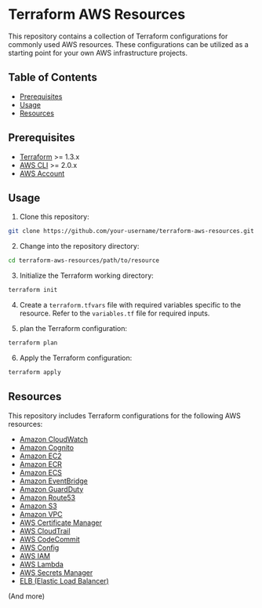 # Terraform AWS Resources

This repository contains a collection of Terraform configurations for commonly used AWS resources. These configurations can be utilized as a starting point for your own AWS infrastructure projects.

## Table of Contents ##

- [Prerequisites](#prerequisites)
- [Usage](#usage)
- [Resources](#resources)

## Prerequisites ##

- [Terraform](https://www.terraform.io/downloads.html) >= 1.3.x
- [AWS CLI](https://aws.amazon.com/cli/) >= 2.0.x
- [AWS Account](https://aws.amazon.com/)

## Usage ##

1. Clone this repository:

```bash
git clone https://github.com/your-username/terraform-aws-resources.git
```

2. Change into the repository directory:

```bash
cd terraform-aws-resources/path/to/resource
```

3. Initialize the Terraform working directory:

```bash
terraform init
```

4. Create a `terraform.tfvars` file with required variables specific to the resource. Refer to the `variables.tf` file for required inputs.

5. plan the Terraform configuration:

```bash
terraform plan
```

6. Apply the Terraform configuration:

```bash
terraform apply
```

## Resources ##

This repository includes Terraform configurations for the following AWS resources:

- [Amazon CloudWatch](./terraform/cloudwatch)
- [Amazon Cognito](./terraform/cognito)
- [Amazon EC2](./terraform/ec2)
- [Amazon ECR](./terraform/ecr)
- [Amazon ECS](./terraform/ecs)
- [Amazon EventBridge](./terraform/eventbridge)
- [Amazon GuardDuty](./terraform/guardduty)
- [Amazon Route53](./terraform/route53)
- [Amazon S3](./terraform/s3)
- [Amazon VPC](./terraform/vpc)
- [AWS Certificate Manager](./terraform/acm)
- [AWS CloudTrail](./terraform/cloudtrail)
- [AWS CodeCommit](./terraform/codecommit)
- [AWS Config](./terraform/config)
- [AWS IAM](./terraform/iam)
- [AWS Lambda](./terraform/lambda)
- [AWS Secrets Manager](./terraform/secretsmanager)
- [ELB (Elastic Load Balancer)](./terraform/elb)

(And more)
